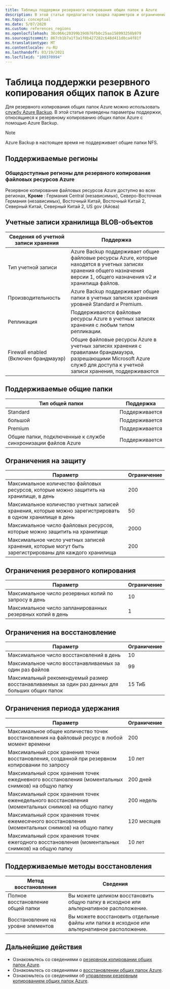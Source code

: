 ```yaml
---
title: Таблица поддержки резервного копирования общих папок в Azure
description: В этой статье предлагается сводка параметров и ограничений поддержки при резервном копировании общих папок Azure.
ms.topic: conceptual
ms.date: 5/07/2020
ms.custom: references_regions
ms.openlocfilehash: 38c066c20399b39d676fb0c25aa158993258b979
ms.sourcegitcommit: 867cb1b7a1f3a1f0b427282c648d411d0ca4f81f
ms.translationtype: MT
ms.contentlocale: ru-RU
ms.lasthandoff: 03/19/2021
ms.locfileid: "100370994"
---
```

# <a name="support-matrix-for-azure-file-share-backup"></a>Таблица поддержки резервного копирования общих папок в Azure

Для резервного копирования общих папок Azure можно использовать [службу Azure Backup](./backup-overview.md). В этой статье приведены параметры поддержки, относящиеся к резервному копированию общих папок Azure с помощью Azure Backup.

> [!NOTE]
> Azure Backup в настоящее время не поддерживает общие папки NFS.

## <a name="supported-regions"></a>Поддерживаемые регионы

### <a name="ga-regions-for-azure-file-shares-backup"></a>Общедоступные регионы для резервного копирования файловых ресурсов Azure

Резервное копирование файловых ресурсов Azure доступно во всех регионах, **Кроме** : Германия Central (независимых), Северо-Восточная Германия (независимых), Восточный Китай, Восточный Китай 2, Северный Китай, Северный Китай 2, US gov (Айова)

## <a name="supported-storage-accounts"></a>Учетные записи хранилища BLOB-объектов

| Сведения об учетной записи хранения | Поддержка                                                      |
| ------------------------ | ------------------------------------------------------------ |
| Тип учетной записи            | Azure Backup поддерживает общие файловые ресурсы Azure, которые находятся в учетных записях хранения общего назначения версии 1, общего назначения v2 и хранилища файлов. |
| Производительность              | Azure Backup поддерживает общие папки в учетных записях хранения уровней Standard и Premium. |
| Репликация              | Поддерживаются файловые ресурсы Azure в учетных записях хранения с любым типом репликации. |
| Firewall enabled (Включен брандмауэр)         | Общие файловые ресурсы Azure в учетных записях хранения с правилами брандмауэра, разрешающими Microsoft Azure служб для доступа к учетной записи хранения, поддерживаются|

## <a name="supported-file-shares"></a>Поддерживаемые общие папки

| Тип общей папки                                   | Поддержка   |
| -------------------------------------------------- | --------- |
| Standard                                           | Поддерживается |
| большой                                              | Поддерживается |
| Premium                                            | Поддерживается |
| Общие папки, подключенные к службе синхронизации файлов Azure | Поддерживается |

## <a name="protection-limits"></a>Ограничения на защиту

| Параметр                                                      | Ограничение |
| ------------------------------------------------------------ | ----- |
| Максимальное количество файловых ресурсов, которые можно защитить на хранилище, в день| 200   |
| Максимальное количество учетных записей хранения, которые можно зарегистрировать в одном хранилище в день | 50    |
| Максимальное число файловых ресурсов, которые можно защитить на хранилище | 2000   |
| Максимальное число учетных записей хранения, которые могут быть зарегистрированы для каждого хранилища | 200   |

## <a name="backup-limits"></a>Ограничения резервного копирования

| Параметр                                      | Ограничение |
| -------------------------------------------- | ----- |
| Максимальное число резервных копий по запросу в день | 10   |
| Максимальное число запланированных резервных копий в день | 1     |

## <a name="restore-limits"></a>Ограничения на восстановление

| Параметр                                                      | Ограничение   |
| ------------------------------------------------------------ | ------- |
| Максимальное число восстановлений в день                           | 10      |
| Максимальное число восстанавливаемых за один раз файлов                         | 99      |
| Максимальный рекомендуемый размер восстанавливаемых за один раз данных для больших общих папок | 15 ТиБ |

## <a name="retention-limits"></a>Ограничения периода удержания

| Параметр                                                      | Ограничение    |
| ------------------------------------------------------------ | -------- |
| Максимальное общее количество точек восстановления на файловый ресурс в любой момент времени | 200      |
| Максимальный срок хранения точки восстановления, созданной при резервном копировании по запросу | 10 лет |
| Максимальный срок хранения точек ежедневного восстановления (моментальных снимков) на общую папку| 200 дней |
| Максимальный срок хранения точек еженедельного восстановления (моментальных снимков) на общую папку | 200 недель |
| Максимальный срок хранения точек ежемесячного восстановления (моментальных снимков) на общую папку | 120 месяцев |
| Максимальный срок хранения точек ежегодного восстановления (моментальных снимков) на общую папку | 10 лет |

## <a name="supported-restore-methods"></a>Поддерживаемые методы восстановления

| Метод восстановления     | Сведения                                                      |
| ------------------ | ------------------------------------------------------------ |
| Полное восстановление общей папки | Вы можете целиком восстановить общую папку в исходное или альтернативное расположение. |
| Восстановление на уровне элементов | Вы можете восстановить отдельные файлы или папки в исходное или альтернативное расположение. |

## <a name="next-steps"></a>Дальнейшие действия

* Ознакомьтесь со сведениями о [резервном копировании общих папок Azure](backup-afs.md).
* Ознакомьтесь со сведениями о [восстановлении общих папок Azure](restore-afs.md).
* Ознакомьтесь со сведениями об [управлении резервным копированием общих папок Azure](manage-afs-backup.md).

